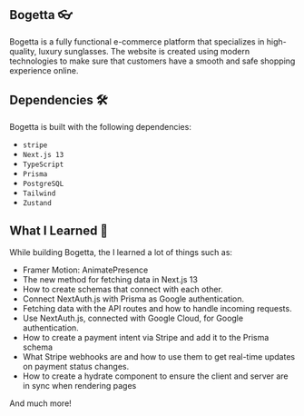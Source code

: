 ## Bogetta 👓

Bogetta is a fully functional e-commerce platform that specializes in high-quality, luxury sunglasses. The website is created using modern technologies to make sure that customers have a smooth and safe shopping experience online.

## Dependencies 🛠️

Bogetta is built with the following dependencies:

- `stripe`
- `Next.js 13`
- `TypeScript`
- `Prisma`
- `PostgreSQL`
- `Tailwind`
- `Zustand`

## What I Learned 🧠

While building Bogetta, the I learned a lot of things such as:

- Framer Motion: AnimatePresence
- The new method for fetching data in Next.js 13
- How to create schemas that connect with each other.
- Connect NextAuth.js with Prisma as Google authentication.
- Fetching data with the API routes and how to handle incoming requests.
- Use NextAuth.js, connected with Google Cloud, for Google authentication.
- How to create a payment intent via Stripe and add it to the Prisma schema
- What Stripe webhooks are and how to use them to get real-time updates on payment status changes.
- How to create a hydrate component to ensure the client and server are in sync when rendering pages


And much more!
